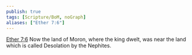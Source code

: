 ```yaml
---
publish: true
tags: [Scripture/BoM, noGraph]
aliases: ["Ether 7:6"]
---
```

[Ether 7:6](https://churchofjesuschrist.org/study/scriptures/bofm/ether/7?lang=eng&id=p6#p6) Now the land of Moron, where the king dwelt, was near the land which is called Desolation by the Nephites.
